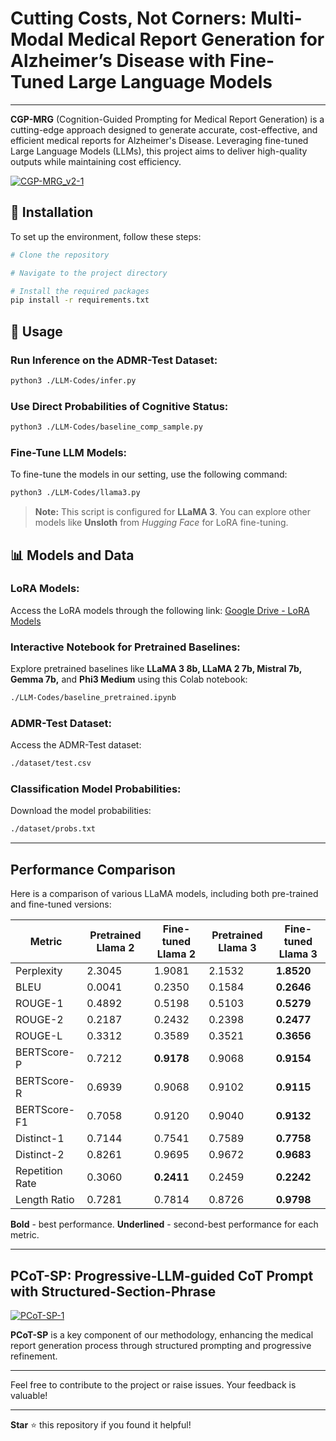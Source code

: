 # **Cutting Costs, Not Corners: Multi-Modal Medical Report Generation for Alzheimer’s Disease with Fine-Tuned Large Language Models**
---

**CGP-MRG** (Cognition-Guided Prompting for Medical Report Generation) is a cutting-edge approach designed to generate accurate, cost-effective, and efficient medical reports for Alzheimer's Disease. Leveraging fine-tuned Large Language Models (LLMs), this project aims to deliver high-quality outputs while maintaining cost efficiency.

[![CGP-MRG_v2-1](https://github.com/user-attachments/assets/28d2dc61-9f92-42ab-a9f9-5cc42c0e7f81)](#)

## 🚀 **Installation**
To set up the environment, follow these steps:

```bash
# Clone the repository

# Navigate to the project directory

# Install the required packages
pip install -r requirements.txt
```

## 📖 **Usage**

### Run Inference on the ADMR-Test Dataset:
```bash
python3 ./LLM-Codes/infer.py
```

### Use Direct Probabilities of Cognitive Status:
```bash
python3 ./LLM-Codes/baseline_comp_sample.py
```

### Fine-Tune LLM Models:
To fine-tune the models in our setting, use the following command:
```bash
python3 ./LLM-Codes/llama3.py
```
> **Note:** This script is configured for **LLaMA 3**. You can explore other models like **Unsloth** from _Hugging Face_ for LoRA fine-tuning.

## 📊 **Models and Data**

### LoRA Models:
Access the LoRA models through the following link:
[Google Drive - LoRA Models](https://drive.google.com/drive/folders/1JjG6C0xO5INWj_MtnqE-76KCp1F510g1?usp=sharing)

### Interactive Notebook for Pretrained Baselines:
Explore pretrained baselines like **LLaMA 3 8b, LLaMA 2 7b, Mistral 7b, Gemma 7b,** and **Phi3 Medium** using this Colab notebook:
```bash
./LLM-Codes/baseline_pretrained.ipynb
```

### ADMR-Test Dataset:
Access the ADMR-Test dataset:
```bash
./dataset/test.csv
```

### Classification Model Probabilities:
Download the model probabilities:
```bash
./dataset/probs.txt
```

---

## **Performance Comparison**

Here is a comparison of various LLaMA models, including both pre-trained and fine-tuned versions:

| Metric          | Pretrained Llama 2 | Fine-tuned Llama 2 | Pretrained Llama 3 | Fine-tuned Llama 3 |
|-----------------|--------------------|--------------------|--------------------|--------------------|
| Perplexity      | 2.3045              | 1.9081              | 2.1532              | **1.8520**          |
| BLEU            | 0.0041              | 0.2350              | 0.1584              | **0.2646**          |
| ROUGE-1         | 0.4892              | 0.5198              | 0.5103              | **0.5279**          |
| ROUGE-2         | 0.2187              | 0.2432              | 0.2398              | **0.2477**          |
| ROUGE-L         | 0.3312              | 0.3589              | 0.3521              | **0.3656**          |
| BERTScore-P     | 0.7212              | **0.9178**          | 0.9068              | **0.9154**          |
| BERTScore-R     | 0.6939              | 0.9068              | 0.9102              | **0.9115**          |
| BERTScore-F1    | 0.7058              | 0.9120              | 0.9040              | **0.9132**          |
| Distinct-1      | 0.7144              | 0.7541              | 0.7589              | **0.7758**          |
| Distinct-2      | 0.8261              | 0.9695              | 0.9672              | **0.9683**          |
| Repetition Rate | 0.3060              | **0.2411**          | 0.2459              | **0.2242**          |
| Length Ratio    | 0.7281              | 0.7814              | 0.8726              | **0.9798**          |

**Bold** - best performance. **Underlined** - second-best performance for each metric.

---

## **PCoT-SP: Progressive-LLM-guided CoT Prompt with Structured-Section-Phrase**

[![PCoT-SP-1](https://github.com/user-attachments/assets/5ebd1e1b-6e27-4f71-92a5-e4d798a3b654)](#)

**PCoT-SP** is a key component of our methodology, enhancing the medical report generation process through structured prompting and progressive refinement.

---

Feel free to contribute to the project or raise issues. Your feedback is valuable!

---

**Star** ⭐ this repository if you found it helpful!

